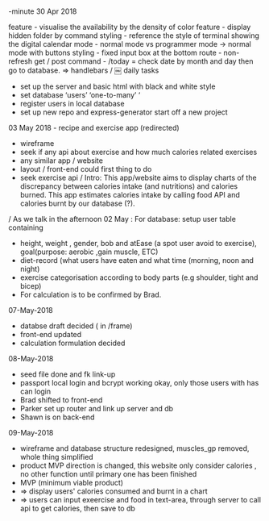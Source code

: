 # 
-minute
30 Apr 2018

feature - visualise the availability by the density of color
feature - display hidden folder by command
styling - reference the style of terminal showing the digital calendar
mode - normal mode vs programmer mode -> normal mode with buttons
styling - fixed input box at the bottom
route - non-refresh get / post
command - /today = check date by month and day then go to database. => handlebars /
￼
daily tasks
- set up the server and basic html with black and white style
- set database ‘users’ ‘one-to-many’ ‘
- register users in local database
- set up new repo and express-generator start off a new project

03 May 2018 - recipe and exercise app (redirected)
- wireframe
- seek if any api about exercise and how much calories related exercises
- any similar app / website
- layout / front-end could first thing to do
- seek exercise api /
Intro: This app/website aims to display charts of the discrepancy between calories intake (and nutritions) and calories burned. This app estimates calories intake by calling food API and calories burnt by our database (?).

/ As we talk in the afternoon 02 May :
For database:
setup user table containing
- height, weight , gender, bob and atEase (a spot user avoid to exercise), goal(purpose: aerobic ,gain muscle, ETC)
- diet-record (what users have eaten and what time (morning, noon and night)
- exercise categorisation according to body parts (e.g shoulder, tight and bicep)
- For calculation is to be confirmed by Brad.

07-May-2018
- databse draft decided ( in /frame)
- front-end updated
- calculation formulation decided

08-May-2018
- seed file done and fk link-up
- passport local login and bcrypt working okay, only those users with has can login
- Brad shifted to front-end
- Parker set up router and link up server and db
- Shawn is on back-end

09-May-2018
- wireframe and database structure redesigned, muscles_gp removed, whole thing simplified
- product MVP direction is changed, this website only consider calories , no other function until primary one has been finished
- MVP (minimum viable product) 
- => display users' calories consumed and burnt in a chart
- => users can input exeercise and food in text-area, through server to call api to get calories, then save to db